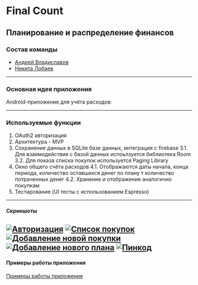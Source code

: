 # Final Count

## Планирование и распределение финансов

### Состав команды
- [Андрей Владиславов](https://github.com/AndVl1)
- [Никита Лобаев](https://github.com/NikitaLobaev)
---
### Основная идея приложения
Android-приложение для учёта расходов:

----
### Используемые функции

1. OAuth2 авторизация
2. Архитектура - MVP
3. Сохранение данных в SQLite базе данных, интеграция с firebase
	3.1. Для взаимодействия с базой данных испоьлзуется библиотека Room
	3.2. Для показа списка покупок используется Paging Library
4. Окно общего счёта расходов
	4.1. Отображаются даты начала, конца периода, количество оставшихся денег по плану т количество потраченных денег
	4.2. Хранение и отображение аналогично покупкам
5. Тестирование (UI тесты с использованием Espresso)

---

#### Скриншоты

[![Авторизация](screenshots/auth.png?raw=true "Авторизация")](https://github.com/AndVl1/Final-Count/blob/exam/screenshots/auth.png "Скриншоты")
[![Список покупок](screenshots/purchaseslist.png?raw=true "Список покупок")](https://github.com/AndVl1/Final-Count/blob/exam/screenshots/purchaseslist.png "Список покупок")
[![Добавление новой покупки](screenshots/new_purchase.png?raw=true "Добавление новой покупки")](https://github.com/AndVl1/Final-Count/blob/exam/screenshots/new_purchase.png "Добавление новой покупки")
[![Добавление нового плана](screenshots/new_plan.png?raw=true "Добавление нового плана")](https://github.com/AndVl1/Final-Count/blob/exam/screenshots/new_purchase.png "Добавление нового плана")
[![Пинкод](screenshots/new_purchase.png?raw=true "Пинкод")](https://github.com/AndVl1/Final-Count/blob/exam/screenshots/pincode-screenshot.png "пинкод")
---
#### Примеры работы приложения

[Примеры работы приложения](https://github.com/AndVl1/Final-Count/blob/exam/samples)
